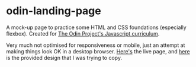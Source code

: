 # odin-landing-page

A mock-up page to practice some HTML and CSS foundations (especially flexbox). Created for [The Odin Project's Javascript curriculum](https://www.theodinproject.com/lessons/foundations-landing-page).

Very much not optimised for responsiveness or mobile, just an attempt at making things look OK in a desktop browser. [Here's](https://thisisned.github.io/odin-landing-page/) the live page, and [here](https://cdn.statically.io/gh/TheOdinProject/curriculum/main/foundations/html_css/project/odin-project.png) is the provided design that I was trying to copy.
